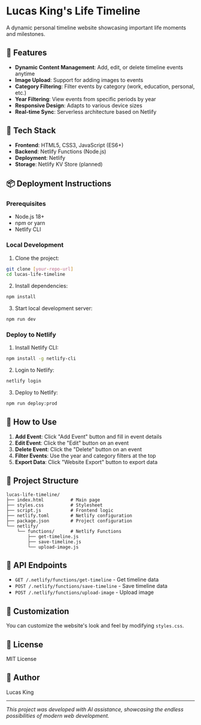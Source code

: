 # Lucas King's Life Timeline

A dynamic personal timeline website showcasing important life moments and milestones.

## 🌟 Features

- **Dynamic Content Management**: Add, edit, or delete timeline events anytime
- **Image Upload**: Support for adding images to events
- **Category Filtering**: Filter events by category (work, education, personal, etc.)
- **Year Filtering**: View events from specific periods by year
- **Responsive Design**: Adapts to various device sizes
- **Real-time Sync**: Serverless architecture based on Netlify

## 🚀 Tech Stack

- **Frontend**: HTML5, CSS3, JavaScript (ES6+)
- **Backend**: Netlify Functions (Node.js)
- **Deployment**: Netlify
- **Storage**: Netlify KV Store (planned)

## 📦 Deployment Instructions

### Prerequisites
- Node.js 18+
- npm or yarn
- Netlify CLI

### Local Development

1. Clone the project:
```bash
git clone [your-repo-url]
cd lucas-life-timeline
```

2. Install dependencies:
```bash
npm install
```

3. Start local development server:
```bash
npm run dev
```

### Deploy to Netlify

1. Install Netlify CLI:
```bash
npm install -g netlify-cli
```

2. Login to Netlify:
```bash
netlify login
```

3. Deploy to Netlify:
```bash
npm run deploy:prod
```

## 🎯 How to Use

1. **Add Event**: Click "Add Event" button and fill in event details
2. **Edit Event**: Click the "Edit" button on an event
3. **Delete Event**: Click the "Delete" button on an event
4. **Filter Events**: Use the year and category filters at the top
5. **Export Data**: Click "Website Export" button to export data

## 📁 Project Structure

```
lucas-life-timeline/
├── index.html          # Main page
├── styles.css          # Stylesheet
├── script.js           # Frontend logic
├── netlify.toml        # Netlify configuration
├── package.json        # Project configuration
└── netlify/
    └── functions/      # Netlify Functions
        ├── get-timeline.js
        ├── save-timeline.js
        └── upload-image.js
```

## 🔧 API Endpoints

- `GET /.netlify/functions/get-timeline` - Get timeline data
- `POST /.netlify/functions/save-timeline` - Save timeline data
- `POST /.netlify/functions/upload-image` - Upload image

## 🎨 Customization

You can customize the website's look and feel by modifying `styles.css`.

## 📝 License

MIT License

## 👤 Author

Lucas King

---

*This project was developed with AI assistance, showcasing the endless possibilities of modern web development.* 